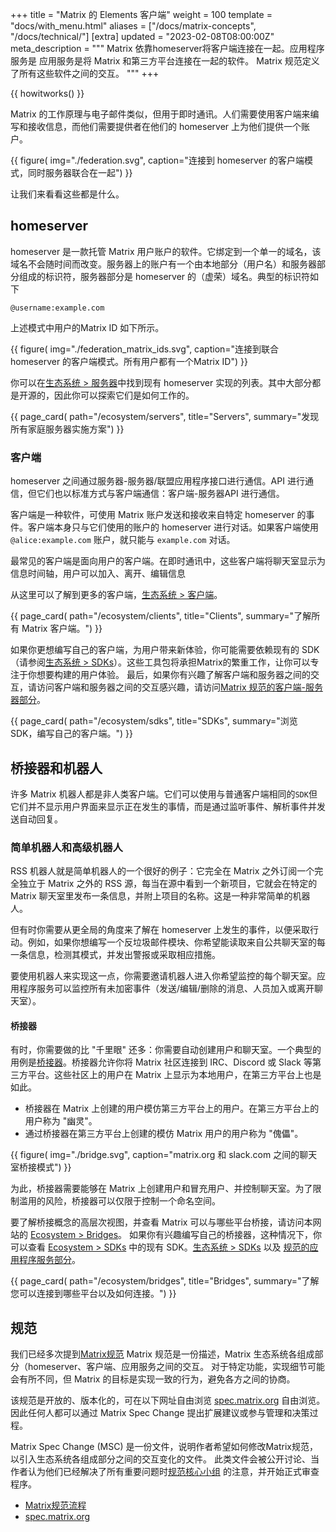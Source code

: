 +++
title = "Matrix 的 Elements 客户端"
weight = 100
template = "docs/with_menu.html"
aliases = ["/docs/matrix-concepts", "/docs/technical/"]
[extra]
updated = "2023-02-08T08:00:00Z"
meta_description = """
Matrix 依靠homeserver将客户端连接在一起。应用程序服务是
应用服务是将 Matrix 和第三方平台连接在一起的软件。
Matrix 规范定义了所有这些软件之间的交互。
"""
+++

{{ howitworks() }}

Matrix 的工作原理与电子邮件类似，但用于即时通讯。人们需要使用客户端来编写和接收信息，而他们需要提供者在他们的 homeserver 上为他们提供一个账户。

{{ figure(
    img="./federation.svg",
    caption="连接到 homeserver 的客户端模式，同时服务器联合在一起")
}}

让我们来看看这些都是什么。

## homeserver

homeserver 是一款托管 Matrix 用户账户的软件。它绑定到一个单一的域名，该域名不会随时间而改变。服务器上的账户有一个由本地部分（用户名）和服务器部分组成的标识符，服务器部分是 homeserver 的（虚荣）域名。典型的标识符如下

```文本
@username:example.com
```

上述模式中用户的Matrix ID 如下所示。

{{ figure(
    img="./federation_matrix_ids.svg",
    caption="连接到联合 homeserver 的客户端模式。所有用户都有一个Matrix ID")
}}

你可以在[生态系统 > 服务器](/ecosystem/servers)中找到现有 homeserver 实现的列表。其中大部分都是开源的，因此你可以探索它们是如何工作的。

{{ page_card(
    path="/ecosystem/servers",
    title="Servers",
    summary="发现所有家庭服务器实施方案")
}}

### 客户端

homeserver 之间通过服务器-服务器/联盟应用程序接口进行通信。API 进行通信，但它们也以标准方式与客户端通信：客户端-服务器API 进行通信。

客户端是一种软件，可使用 Matrix 账户发送和接收来自特定 homeserver 的事件。客户端本身只与它们使用的账户的 homeserver 进行对话。如果客户端使用 `@alice:example.com` 账户，就只能与 `example.com` 对话。

最常见的客户端是面向用户的客户端。在即时通讯中，这些客户端将聊天室显示为信息时间轴，用户可以加入、离开、编辑信息

从这里可以了解到更多的客户端，[生态系统 > 客户端](/ecosystem/clients)。

{{ page_card(
    path="/ecosystem/clients",
    title="Clients",
    summary="了解所有 Matrix 客户端。")
}}

如果你更想编写自己的客户端，为用户带来新体验，你可能需要依赖现有的 SDK（请参阅[生态系统 > SDKs](/ecosystem/sdks)）。这些工具包将承担Matrix的繁重工作，让你可以专注于你想要构建的用户体验。
最后，如果你有兴趣了解客户端和服务器之间的交互，请访问客户端和服务器之间的交互感兴趣，请访问[Matrix 规范的客户端-服务器部分](https://spec.matrix.org/latest/client-server-api/)。

{{ page_card(
    path="/ecosystem/sdks",
    title="SDKs",
    summary="浏览 SDK，编写自己的客户端。")
}}

## 桥接器和机器人

许多 Matrix 机器人都是非人类客户端。它们可以使用与普通客户端相同的`SDK`但它们并不显示用户界面来显示正在发生的事情，而是通过监听事件、解析事件并发送自动回复。

### 简单机器人和高级机器人

RSS 机器人就是简单机器人的一个很好的例子：它完全在 Matrix 之外订阅一个完全独立于 Matrix 之外的 RSS 源，每当在源中看到一个新项目，它就会在特定的 Matrix 聊天室里发布一条信息，并附上项目的名称。这是一种非常简单的机器人。

但有时你需要从更全局的角度来了解在 homeserver 上发生的事件，以便采取行动。例如，如果你想编写一个反垃圾邮件模块、你希望能读取来自公共聊天室的每一条信息，检测其模式，并发出警报或采取相应措施。

要使用机器人来实现这一点，你需要邀请机器人进入你希望监控的每个聊天室。应用程序服务可以监控所有未加密事件（发送/编辑/删除的消息、人员加入或离开聊天室）。

#### 桥接器

有时，你需要做的比 "千里眼" 还多：你需要自动创建用户和聊天室。一个典型的用例是[桥接器](/ecosystem/bridges)。桥接器允许你将 Matrix 社区连接到 IRC、Discord 或 Slack 等第三方平台。这些社区上的用户在 Matrix 上显示为本地用户，在第三方平台上也是如此。

- 桥接器在 Matrix 上创建的用户模仿第三方平台上的用户。在第三方平台上的用户称为 "幽灵"。
- 通过桥接器在第三方平台上创建的模仿 Matrix 用户的用户称为 "傀儡"。

{{ figure(
    img="./bridge.svg",
    caption="matrix.org 和 slack.com 之间的聊天室桥接模式")
}}

为此，桥接器需要能够在 Matrix 上创建用户和冒充用户、并控制聊天室。为了限制滥用的风险，桥接器可以仅限于控制一个命名空间。

要了解桥接概念的高层次视图，并查看 Matrix 可以与哪些平台桥接，请访问本网站的 [Ecosystem > Bridges](/ecosystem/bridges)。
如果你有兴趣编写自己的桥接器，这种情况下，你可以查看 [Ecosystem > SDKs](/ecosystem/bridges) 中的现有 SDK。[生态系统 > SDKs](/ecosystem/sdks) 以及 [规范的应用程序服务部分](https://spec.matrix.org/latest/application-service-api/)。

{{ page_card(
    path="/ecosystem/bridges",
    title="Bridges",
    summary="了解您可以连接到哪些平台以及如何连接。")
}}

## 规范

我们已经多次提到[Matrix规范](https://spec.matrix.org)
Matrix 规范是一份描述，Matrix 生态系统各组成部分（homeserver、客户端、应用服务之间的交互。
对于特定功能，实现细节可能会有所不同，但 Matrix 的目标是实现一致的行为，避免各方之间的协商。

该规范是开放的、版本化的，可在以下网址自由浏览 [spec.matrix.org](https://spec.matrix.org) 自由浏览。因此任何人都可以通过 Matrix Spec Change 提出扩展建议或参与管理和决策过程。

Matrix Spec Change (MSC) 是一份文件，说明作者希望如何修改Matrix规范，以引入生态系统各组成部分之间的交互变化的文件。
此类文件会被公开讨论、当作者认为他们已经解决了所有重要问题时[规范核心小组](/about#the-spec-core-team) 的注意，并开始正式审查程序。

- [Matrix规范流程](https://spec.matrix.org/proposals/) 
- [spec.matrix.org](https://spec.matrix.org)